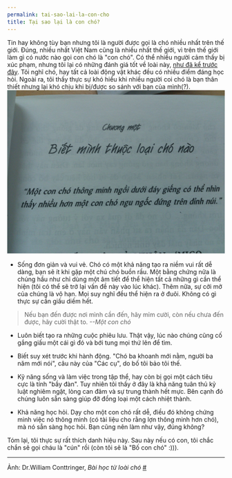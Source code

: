 ```yaml
---
permalink: tai-sao-lai-la-con-cho
title: Tại sao lại là con chó?
---
```


Tin hay không tùy bạn nhưng tôi là người được gọi là chó nhiều nhất trên thế giới. Đúng, nhiều nhất Việt Nam cũng là nhiều nhất thế giới, vì trên thế giới làm gì có nước nào gọi con chó là "con chó". Có thể nhiều người cảm thấy bị xúc phạm, nhưng tôi lại có những đánh giá tốt về loài này, [như đã kể trước đây](http://mahpahh.com/meo-va-cho/). Tôi nghĩ chó, hay tất cả loài động vật khác đều có nhiều điểm đáng học hỏi. Ngoài ra, tôi thấy thực sự khó hiểu khi nhiều người coi chó là bạn thân thiết nhưng lại khó chịu khi bị/được so sánh với bạn của mình(?).
![](/assets/images/1052318_638710382805900_35247665_o.jpg)

* Sống đơn giản và vui vẻ. Chó có một khả năng tạo ra niềm vui rất dễ dàng, bạn sẽ ít khi gặp một chú chó buồn rầu. Một bằng chứng nữa là chúng hầu như chỉ dùng một âm tiết để thể hiện tất cả những gì cần thể hiện (tôi có thể sẽ trở lại vấn đề này vào lúc khác). Thêm nữa, sự cởi mở của chúng là vô hạn. Mọi suy nghĩ đều thể hiện ra ở đuôi. Không có gì thực sự cần giấu diếm hết.
> Nếu bạn đến được nơi mình cần đến, hãy mỉm cười, còn nếu chưa đến được, hãy cười thật to. *--Một con chó*

* Luôn biết tạo ra những cuộc phiêu lưu. Thật vậy, lúc nào chúng cũng cố gắng giấu một cái gì đó và bới tung mọi thứ lên để tìm.

* Biết suy xét trước khi hành động. "Chó ba khoanh mới nằm, người ba năm mới nói", câu này của "Các cụ", do bố tôi bảo tôi thế.

* Kỹ năng sống và làm việc trong tập thể, hay còn bị gọi một cách tiêu cực là tính "bầy đàn". Tuy nhiên tôi thấy ở đây là khả năng tuân thủ kỷ luật nghiêm ngặt, lòng can đảm và sự trung thành hết mực. Bên cạnh đó chúng luôn sẵn sàng giúp đỡ đồng loại một cách nhiệt thành.

* Khả năng học hỏi. Dạy cho một con chó rất dễ, điều đó không chứng minh việc nó thông minh (có tài liệu cho rằng lợn thông minh hơn chó), mà nó sẵn sàng học hỏi. Bạn cũng nên làm như vậy, đúng không?

Tóm lại, tôi thực sự rất thích danh hiệu này. Sau này nếu có con, tôi chắc chắn sẽ gọi cháu là "cún" rồi (còn tôi sẽ là "Bố con chó" :))).

----
Ảnh: Dr.William Conttringer, *Bài học từ loài chó* [#](http://thaihabooks.com/sach-thaiha/55/Bai-hoc-tu-loai-cho/)
